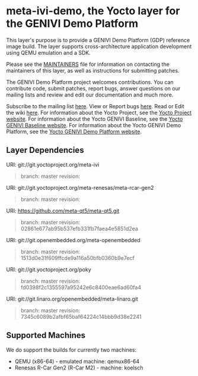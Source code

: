 meta-ivi-demo, the Yocto layer for the GENIVI Demo Platform
===========================================================

This layer's purpose is to provide a GENIVI Demo Platform (GDP) reference
image build. The layer supports cross-architecture application development
using QEMU emulation and a SDK.

Please see the
[MAINTAINERS](http://git.yoctoproject.org/cgit/cgit.cgi/meta-ivi/tree/MAINTAINERS)
file for information on contacting the maintainers
of this layer, as well as instructions for submitting patches.

The GENIVI Demo Platform project welcomes contributions. You can contribute code,
submit patches, report bugs, answer questions on our mailing lists and
review and edit our documentation and much more.

Subscribe to the mailing list
    [here](https://lists.genivi.org/mailman/listinfo/genivi-meta-ivi).
View or Report bugs
    [here](https://bugs.genivi.org/buglist.cgi?product=meta-ivi).
Read or Edit the wiki
    [here](http://wiki.projects.genivi.org/index.php/meta-ivi).
For information about the Yocto Project, see the
    [Yocto Project website](https://www.yoctoproject.org).
For information about the Yocto GENIVI Baseline, see the
    [Yocto GENIVI Baseline website](http://projects.genivi.org/GENIVI_Baselines/meta-ivi).
For information about the Yocto GENIVI Demo Platform, see the
    [Yocto GENIVI Demo Platform website](http://projects.genivi.org/).

Layer Dependencies
------------------

URI: git://git.yoctoproject.org/meta-ivi
> branch:   master
> revision: 

URI: git://git.yoctoproject.org/meta-renesas/meta-rcar-gen2
> branch:   master
> revision: 

URI: https://github.com/meta-qt5/meta-qt5.git
> branch:   master
> revision: 02861e677ab95b537efb331fb7faea4e5851d2ea

URI: git://git.openembedded.org/meta-openembedded
> branch:   master
> revision: 1513d0e31f609ffcde9a116a50bfb0360b9e7ecf

URI: git://git.yoctoproject.org/poky
> branch:   master
> revision: fd0398f2c1355597a95242e6c8400eae6ad60fa4

URI: git://git.linaro.org/openembedded/meta-linaro.git
> branch: master
> revision: 7345c6089b2afbf65baf64224c14bbb9d38e2241

Supported Machines
------------------

We do support the builds for currently two machines:

* QEMU (x86-64) - emulated machine: qemux86-64
* Renesas R-Car Gen2 (R-Car M2) - machine: koelsch

